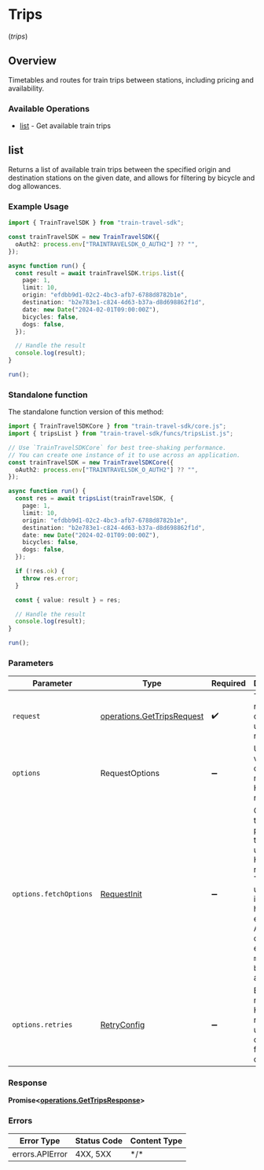 # Trips
(*trips*)

## Overview

Timetables and routes for train trips between stations, including pricing
and availability.


### Available Operations

* [list](#list) - Get available train trips

## list

Returns a list of available train trips between the specified origin and destination stations on the given date, and allows for filtering by bicycle and dog allowances.


### Example Usage

```typescript
import { TrainTravelSDK } from "train-travel-sdk";

const trainTravelSDK = new TrainTravelSDK({
  oAuth2: process.env["TRAINTRAVELSDK_O_AUTH2"] ?? "",
});

async function run() {
  const result = await trainTravelSDK.trips.list({
    page: 1,
    limit: 10,
    origin: "efdbb9d1-02c2-4bc3-afb7-6788d8782b1e",
    destination: "b2e783e1-c824-4d63-b37a-d8d698862f1d",
    date: new Date("2024-02-01T09:00:00Z"),
    bicycles: false,
    dogs: false,
  });

  // Handle the result
  console.log(result);
}

run();
```

### Standalone function

The standalone function version of this method:

```typescript
import { TrainTravelSDKCore } from "train-travel-sdk/core.js";
import { tripsList } from "train-travel-sdk/funcs/tripsList.js";

// Use `TrainTravelSDKCore` for best tree-shaking performance.
// You can create one instance of it to use across an application.
const trainTravelSDK = new TrainTravelSDKCore({
  oAuth2: process.env["TRAINTRAVELSDK_O_AUTH2"] ?? "",
});

async function run() {
  const res = await tripsList(trainTravelSDK, {
    page: 1,
    limit: 10,
    origin: "efdbb9d1-02c2-4bc3-afb7-6788d8782b1e",
    destination: "b2e783e1-c824-4d63-b37a-d8d698862f1d",
    date: new Date("2024-02-01T09:00:00Z"),
    bicycles: false,
    dogs: false,
  });

  if (!res.ok) {
    throw res.error;
  }

  const { value: result } = res;

  // Handle the result
  console.log(result);
}

run();
```

### Parameters

| Parameter                                                                                                                                                                      | Type                                                                                                                                                                           | Required                                                                                                                                                                       | Description                                                                                                                                                                    |
| ------------------------------------------------------------------------------------------------------------------------------------------------------------------------------ | ------------------------------------------------------------------------------------------------------------------------------------------------------------------------------ | ------------------------------------------------------------------------------------------------------------------------------------------------------------------------------ | ------------------------------------------------------------------------------------------------------------------------------------------------------------------------------ |
| `request`                                                                                                                                                                      | [operations.GetTripsRequest](../../models/operations/gettripsrequest.md)                                                                                                       | :heavy_check_mark:                                                                                                                                                             | The request object to use for the request.                                                                                                                                     |
| `options`                                                                                                                                                                      | RequestOptions                                                                                                                                                                 | :heavy_minus_sign:                                                                                                                                                             | Used to set various options for making HTTP requests.                                                                                                                          |
| `options.fetchOptions`                                                                                                                                                         | [RequestInit](https://developer.mozilla.org/en-US/docs/Web/API/Request/Request#options)                                                                                        | :heavy_minus_sign:                                                                                                                                                             | Options that are passed to the underlying HTTP request. This can be used to inject extra headers for examples. All `Request` options, except `method` and `body`, are allowed. |
| `options.retries`                                                                                                                                                              | [RetryConfig](../../lib/utils/retryconfig.md)                                                                                                                                  | :heavy_minus_sign:                                                                                                                                                             | Enables retrying HTTP requests under certain failure conditions.                                                                                                               |

### Response

**Promise\<[operations.GetTripsResponse](../../models/operations/gettripsresponse.md)\>**

### Errors

| Error Type      | Status Code     | Content Type    |
| --------------- | --------------- | --------------- |
| errors.APIError | 4XX, 5XX        | \*/\*           |